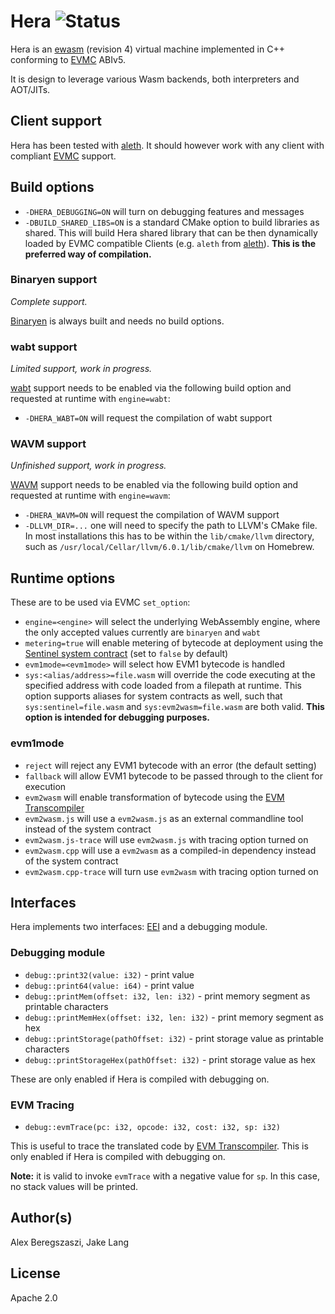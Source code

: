# Hera ![Status](https://circleci.com/gh/ewasm/hera.svg?style=shield&circle-token=:circle-token)

Hera is an [ewasm] (revision 4) virtual machine implemented in C++ conforming to [EVMC] ABIv5.

It is design to leverage various Wasm backends, both interpreters and AOT/JITs.

## Client support

Hera has been tested with [aleth]. It should however work with any client with compliant [EVMC] support.

## Build options

- `-DHERA_DEBUGGING=ON` will turn on debugging features and messages
- `-DBUILD_SHARED_LIBS=ON` is a standard CMake option to build libraries as shared. This will build Hera shared library that can be then dynamically loaded by EVMC compatible Clients (e.g. `aleth` from [aleth]). **This is the preferred way of compilation.**

### Binaryen support

*Complete support.*

[Binaryen] is always built and needs no build options.

### wabt support

*Limited support, work in progress.*

[wabt] support needs to be enabled via the following build option and requested at runtime with `engine=wabt`:

- `-DHERA_WABT=ON` will request the compilation of wabt support

### WAVM support

*Unfinished support, work in progress.*

[WAVM] support needs to be enabled via the following build option and requested at runtime with `engine=wavm`:

- `-DHERA_WAVM=ON` will request the compilation of WAVM support
- `-DLLVM_DIR=...` one will need to specify the path to LLVM's CMake file. In most installations this has to be within the `lib/cmake/llvm` directory, such as `/usr/local/Cellar/llvm/6.0.1/lib/cmake/llvm` on Homebrew.

## Runtime options

These are to be used via EVMC `set_option`:

- `engine=<engine>` will select the underlying WebAssembly engine, where the only accepted values currently are `binaryen` and `wabt`
- `metering=true` will enable metering of bytecode at deployment using the [Sentinel system contract] (set to `false` by default)
- `evm1mode=<evm1mode>` will select how EVM1 bytecode is handled
- `sys:<alias/address>=file.wasm` will override the code executing at the specified address with code loaded from a filepath at runtime. This option supports aliases for system contracts as well, such that `sys:sentinel=file.wasm` and `sys:evm2wasm=file.wasm` are both valid. **This option is intended for debugging purposes.**

### evm1mode

- `reject` will reject any EVM1 bytecode with an error (the default setting)
- `fallback` will allow EVM1 bytecode to be passed through to the client for execution
- `evm2wasm` will enable transformation of bytecode using the [EVM Transcompiler]
- `evm2wasm.js` will use a `evm2wasm.js` as an external commandline tool instead of the system contract
- `evm2wasm.js-trace` will use `evm2wasm.js` with tracing option turned on
- `evm2wasm.cpp` will use a `evm2wasm` as a compiled-in dependency instead of the system contract
- `evm2wasm.cpp-trace` will turn use `evm2wasm` with tracing option turned on

## Interfaces

Hera implements two interfaces: [EEI] and a debugging module.

### Debugging module

- `debug::print32(value: i32)` - print value
- `debug::print64(value: i64)` - print value
- `debug::printMem(offset: i32, len: i32)` - print memory segment as printable characters
- `debug::printMemHex(offset: i32, len: i32)` - print memory segment as hex
- `debug::printStorage(pathOffset: i32)` - print storage value as printable characters
- `debug::printStorageHex(pathOffset: i32)` - print storage value as hex

These are only enabled if Hera is compiled with debugging on.

### EVM Tracing

- `debug::evmTrace(pc: i32, opcode: i32, cost: i32, sp: i32)`

This is useful to trace the translated code by [EVM Transcompiler]. This is only enabled if Hera is compiled with debugging on.

**Note:** it is valid to invoke `evmTrace` with a negative value for `sp`.  In this case, no stack values will be printed.

## Author(s)

Alex Beregszaszi, Jake Lang

## License

Apache 2.0

[ewasm]: https://github.com/ewasm/design
[EVMC]: https://github.com/ethereum/evmc
[aleth]: https://github.com/ethereum/aleth
[Binaryen]: https://github.com/webassembly/binaryen
[wabt]: https://github.com/webassembly/wabt
[WAVM]: https://github.com/AndrewScheidecker/WAVM
[Sentinel system contract]: https://github.com/ewasm/design/blob/master/system_contracts.md#sentinel-contract
[EVM Transcompiler]: https://github.com/ewasm/design/blob/master/system_contracts.md#evm-transcompiler
[EEI]: https://github.com/ewasm/design/blob/master/eth_interface.md
